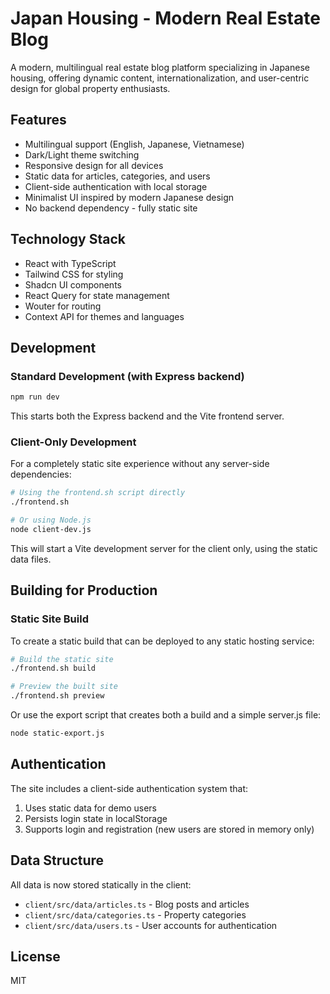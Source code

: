 # Japan Housing - Modern Real Estate Blog

A modern, multilingual real estate blog platform specializing in Japanese housing, offering dynamic content, internationalization, and user-centric design for global property enthusiasts.

## Features

- Multilingual support (English, Japanese, Vietnamese)
- Dark/Light theme switching
- Responsive design for all devices
- Static data for articles, categories, and users
- Client-side authentication with local storage
- Minimalist UI inspired by modern Japanese design
- No backend dependency - fully static site

## Technology Stack

- React with TypeScript
- Tailwind CSS for styling
- Shadcn UI components
- React Query for state management
- Wouter for routing
- Context API for themes and languages

## Development

### Standard Development (with Express backend)

```bash
npm run dev
```

This starts both the Express backend and the Vite frontend server.

### Client-Only Development

For a completely static site experience without any server-side dependencies:

```bash
# Using the frontend.sh script directly
./frontend.sh

# Or using Node.js
node client-dev.js
```

This will start a Vite development server for the client only, using the static data files.

## Building for Production

### Static Site Build

To create a static build that can be deployed to any static hosting service:

```bash
# Build the static site
./frontend.sh build

# Preview the built site
./frontend.sh preview
```

Or use the export script that creates both a build and a simple server.js file:

```bash
node static-export.js
```

## Authentication

The site includes a client-side authentication system that:

1. Uses static data for demo users
2. Persists login state in localStorage
3. Supports login and registration (new users are stored in memory only)

## Data Structure

All data is now stored statically in the client:

- `client/src/data/articles.ts` - Blog posts and articles
- `client/src/data/categories.ts` - Property categories
- `client/src/data/users.ts` - User accounts for authentication

## License

MIT